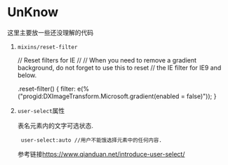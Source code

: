 # UnKnow

这里主要放一些还没理解的代码

1. `mixins/reset-filter`
    
    
    // Reset filters for IE
    //
    // When you need to remove a gradient background, do not forget to use this to reset
    // the IE filter for IE9 and below.

    .reset-filter() {
      filter: e(%("progid:DXImageTransform.Microsoft.gradient(enabled = false)"));
    }
    
2. `user-select`属性
    
    表名元素内的文字可选状态.

        user-select:auto //用户不能饿选择元素中的任何内容.
    
    参考链接<https://www.qianduan.net/introduce-user-select/>
